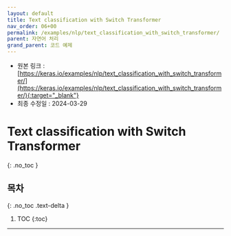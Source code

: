 ```yaml
---
layout: default
title: Text classification with Switch Transformer
nav_order: 06+00
permalink: /examples/nlp/text_classification_with_switch_transformer/
parent: 자연어 처리
grand_parent: 코드 예제
---
```


* 원본 링크 : [https://keras.io/examples/nlp/text_classification_with_switch_transformer/](https://keras.io/examples/nlp/text_classification_with_switch_transformer/){:target="_blank"}
* 최종 수정일 : 2024-03-29

# Text classification with Switch Transformer
{: .no_toc }

## 목차
{: .no_toc .text-delta }

1. TOC
{:toc}

---
